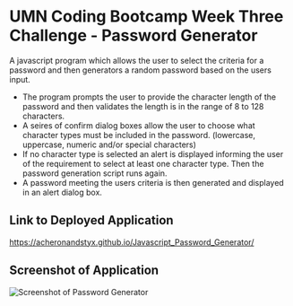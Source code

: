 # UMN Coding Bootcamp Week Three Challenge - Password Generator

A javascript program which allows the user to select the criteria for a password and then generators a random password based on the users input.

* The program prompts the user to provide the character length of the password and then validates the length is in the range of 8 to 128 characters.
* A seires of confirm dialog boxes allow the user to choose what character types must be included in the password. (lowercase, uppercase, numeric and/or special characters)
* If no character type is selected an alert is displayed informing the user of the requirement to select at least one character type. Then the password generation script runs again.
* A password meeting the users criteria is then generated and displayed in an alert dialog box.

## Link to Deployed Application

https://acheronandstyx.github.io/Javascript_Password_Generator/

## Screenshot of Application

![Screenshot of Password Generator](https://raw.github.com/AcheronandStyx/Javascript_Password_Generator/main/assets/images/PasswordScreenshot.PNG)
